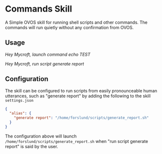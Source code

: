 # Commands Skill

A Simple OVOS skill for running shell scripts and other commands. The commands will run quietly without any confirmation from OVOS.

## Usage

*Hey Mycroft, launch command echo TEST*

*Hey Mycroft, run script generate report*

## Configuration

The skill can be configured to run scripts from easily pronounceable human utterances, such as "generate report" by adding the following to the skill `settings.json`

```json
{
  "alias": {
    "generate report": "/home/forslund/scripts/generate_report.sh"
  }
}
```

The configuration above will launch `/home/forslund/scripts/generate_report.sh` when "run script generate report" is said by the user.
